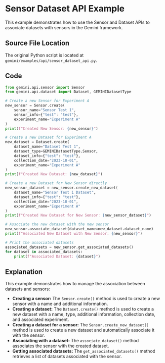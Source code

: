 # Sensor Dataset API Example

This example demonstrates how to use the Sensor and Dataset APIs to associate datasets with sensors in the Gemini framework.

## Source File Location

The original Python script is located at `gemini/examples/api/sensor_dataset_api.py`.

## Code

```python
from gemini.api.sensor import Sensor
from gemini.api.dataset import Dataset, GEMINIDatasetType

# Create a new Sensor for Experiment A
new_sensor = Sensor.create(
    sensor_name="Sensor Test 1",
    sensor_info={"test": "test"},
    experiment_name="Experiment A"
)
print(f"Created New Sensor: {new_sensor}")

# Create a new Dataset for Experiment A
new_dataset = Dataset.create(
    dataset_name="Dataset Test 1",
    dataset_type=GEMINIDatasetType.Sensor,
    dataset_info={"test": "test"},
    collection_date="2023-10-01",
    experiment_name="Experiment A"
)
print(f"Created New Dataset: {new_dataset}")

# Create a new Dataset for New Sensor directly
new_sensor_dataset = new_sensor.create_new_dataset(
    dataset_name="Sensor Test 1 Dataset",
    dataset_info={"test": "test"},
    collection_date="2023-10-01",
    experiment_name="Experiment A"
)
print(f"Created New Dataset for New Sensor: {new_sensor_dataset}")

# Associate the new dataset with the new sensor
new_sensor.associate_dataset(dataset_name=new_dataset.dataset_name)
print(f"Associated New Dataset with New Sensor: {new_sensor}")

# Print the associated datasets
associated_datasets = new_sensor.get_associated_datasets()
for dataset in associated_datasets:
    print(f"Associated Dataset: {dataset}")
```

## Explanation

This example demonstrates how to manage the association between datasets and sensors:

*   **Creating a sensor:** The `Sensor.create()` method is used to create a new sensor with a name and additional information.
*   **Creating a dataset:** The `Dataset.create()` method is used to create a new dataset with a name, type, additional information, collection date, and associated experiment.
*   **Creating a dataset for a sensor:** The `Sensor.create_new_dataset()` method is used to create a new dataset and automatically associate it with the sensor.
*   **Associating with a dataset:** The `associate_dataset()` method associates the sensor with the created dataset.
*   **Getting associated datasets:** The `get_associated_datasets()` method retrieves a list of datasets associated with the sensor.
